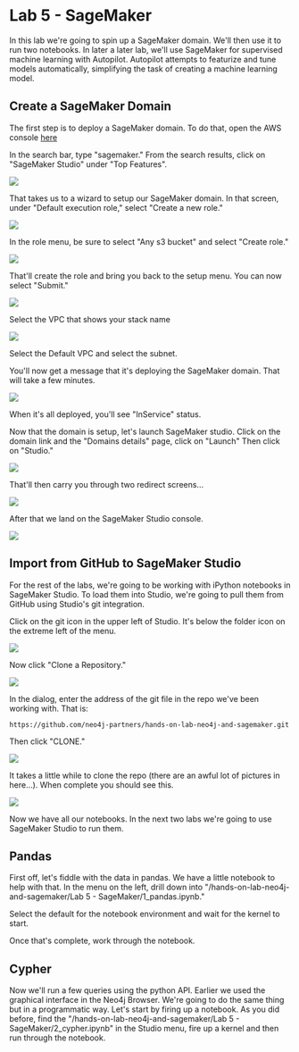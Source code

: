 # Lab 5 - SageMaker
In this lab we're going to spin up a SageMaker domain.  We'll then use it to run two notebooks.  In later a later lab, we'll use SageMaker for supervised machine learning with Autopilot.  Autopilot attempts to featurize and tune models automatically, simplifying the task of creating a machine learning model.

## Create a SageMaker Domain
The first step is to deploy a SageMaker domain.  To do that, open the AWS console [here](https://console.aws.amazon.com/)

In the search bar, type "sagemaker." From the search results, click on "SageMaker Studio" under "Top Features".

![](images/04-sagemaker.png)

That takes us to a wizard to setup our SageMaker domain.  In that screen, under "Default execution role," select "Create a new role."

![](images/06-setup-v2.png)

In the role menu, be sure to select "Any s3 bucket" and select "Create role."

![](images/07_role_v2.png)

That'll create the role and bring you back to the setup menu.  You can now select "Submit."

![](images/08-setup.png)

Select the VPC that shows your stack name

![](images/08-setup-vpc-2.png)

Select the Default VPC and select the subnet.


You'll now get a message that it's deploying the SageMaker domain.  That will take a few minutes.

![](images/09-deployed.png)

When it's all deployed, you'll see "InService" status.

Now that the domain is setup, let's launch SageMaker studio.  Click on the domain link and the "Domains details" page, click on "Launch" Then click on "Studio."

![](images/11-launch-v2.png)

That'll then carry you through two redirect screens...

![](images/12-redirect.png)

After that we land on the SageMaker Studio console.

![](images/13-studio.png)

## Import from GitHub to SageMaker Studio
For the rest of the labs, we're going to be working with iPython notebooks in SageMaker Studio.  To load them into Studio, we're going to pull them from GitHub using Studio's git integration.

Click on the git icon in the upper left of Studio.  It's below the folder icon on the extreme left of the menu.

![](images/14-studio.png)

Now click "Clone a Repository."

![](images/15-git.png)

In the dialog, enter the address of the git file in the repo we've been working with.  That is:

    https://github.com/neo4j-partners/hands-on-lab-neo4j-and-sagemaker.git

Then click "CLONE."

![](images/16-git-v2.png)

It takes a little while to clone the repo (there are an awful lot of pictures in here...).  When complete you should see this.

![](images/17-cloned.png)

Now we have all our notebooks.  In the next two labs we're going to use SageMaker Studio to run them.

## Pandas
First off, let's fiddle with the data in pandas.  We have a little notebook to help with that.  In the menu on the left, drill down into "/hands-on-lab-neo4j-and-sagemaker/Lab 5 - SageMaker/1_pandas.ipynb."

Select the default for the notebook environment and wait for the kernel to start.

Once that's complete, work through the notebook.

## Cypher
Now we'll run a few queries using the python API.  Earlier we used the graphical interface in the Neo4j Browser.  We're going to do the same thing but in a programmatic way.  Let's start by firing up a notebook.  As you did before, find the "/hands-on-lab-neo4j-and-sagemaker/Lab 5 - SageMaker/2_cypher.ipynb" in the Studio menu, fire up a kernel and then run through the notebook.
